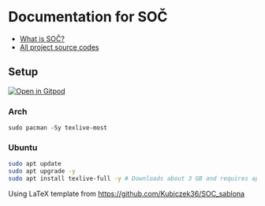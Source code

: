 # Documentation for SOČ

- [What is SOČ?](https://www.soc.cz/chci-delat-soc/)
- [All project source codes](https://github.com/histories-cc)

## Setup
[![Open in Gitpod](https://gitpod.io/button/open-in-gitpod.svg)](https://gitpod.io/#https://github.com/hiStories-cc/SOC_dokumentace)
### Arch 
`sudo pacman -Sy texlive-most`
### Ubuntu
```bash
sudo apt update
sudo apt upgrade -y
sudo apt install texlive-full -y # Downloads about 3 GB and requires approximately 6GB of free space to install.
```

Using LaTeX template from https://github.com/Kubiczek36/SOC_sablona